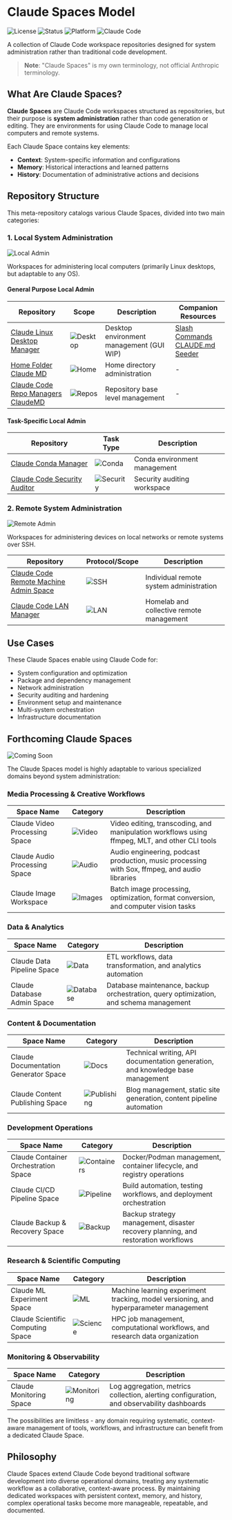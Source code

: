 # Claude Spaces Model

![License](https://img.shields.io/badge/license-MIT-blue.svg)
![Status](https://img.shields.io/badge/status-active-success.svg)
![Platform](https://img.shields.io/badge/platform-Linux-orange.svg)
![Claude Code](https://img.shields.io/badge/Claude%20Code-Workspace-purple.svg)

A collection of Claude Code workspace repositories designed for system administration rather than traditional code development.

> **Note**: "Claude Spaces" is my own terminology, not official Anthropic terminology.

## What Are Claude Spaces?

**Claude Spaces** are Claude Code workspaces structured as repositories, but their purpose is **system administration** rather than code generation or editing. They are environments for using Claude Code to manage local computers and remote systems.

Each Claude Space contains key elements:
- **Context**: System-specific information and configurations
- **Memory**: Historical interactions and learned patterns
- **History**: Documentation of administrative actions and decisions

## Repository Structure

This meta-repository catalogs various Claude Spaces, divided into two main categories:

### 1. Local System Administration

![Local Admin](https://img.shields.io/badge/Type-Local%20Admin-blue.svg)

Workspaces for administering local computers (primarily Linux desktops, but adaptable to any OS).

#### General Purpose Local Admin

| Repository | Scope | Description | Companion Resources |
|------------|-------|-------------|-------------------|
| [Claude Linux Desktop Manager](https://github.com/danielrosehill/Claude-Linux-Desktop-Manager) | ![Desktop](https://img.shields.io/badge/Scope-Desktop-green.svg) | Desktop environment management (GUI WIP) | [Slash Commands](https://github.com/danielrosehill/Claude-Code-Linux-Desktop-Slash-Commands)<br>[CLAUDE.md Seeder](https://github.com/danielrosehill/Linux-Desktop-ClaudeMD-Seeder) |
| [Home Folder Claude MD](https://github.com/danielrosehill/Home-Folder-Claude-MD) | ![Home](https://img.shields.io/badge/Scope-Home-green.svg) | Home directory administration | - |
| [Claude Code Repo Managers ClaudeMD](https://github.com/danielrosehill/Claude-Code-Repo-Managers-ClaudeMD) | ![Repos](https://img.shields.io/badge/Scope-Repositories-green.svg) | Repository base level management | - |

#### Task-Specific Local Admin

| Repository | Task Type | Description |
|------------|-----------|-------------|
| [Claude Conda Manager](https://github.com/danielrosehill/Claude-Conda-Manager) | ![Conda](https://img.shields.io/badge/Task-Conda-yellow.svg) | Conda environment management |
| [Claude Code Security Auditor](https://github.com/danielrosehill/Claude-Code-Security-Auditor) | ![Security](https://img.shields.io/badge/Task-Security-red.svg) | Security auditing workspace |

### 2. Remote System Administration

![Remote Admin](https://img.shields.io/badge/Type-Remote%20Admin-blueviolet.svg)

Workspaces for administering devices on local networks or remote systems over SSH.

| Repository | Protocol/Scope | Description |
|------------|----------------|-------------|
| [Claude Code Remote Machine Admin Space](https://github.com/danielrosehill/Claude-Code-Remote-Machine-Admin-Space) | ![SSH](https://img.shields.io/badge/Protocol-SSH-lightblue.svg) | Individual remote system administration |
| [Claude Code LAN Manager](https://github.com/danielrosehill/Claude-Code-LAN-Manager) | ![LAN](https://img.shields.io/badge/Scope-LAN-lightblue.svg) | Homelab and collective remote management |

## Use Cases

These Claude Spaces enable using Claude Code for:
- System configuration and optimization
- Package and dependency management
- Network administration
- Security auditing and hardening
- Environment setup and maintenance
- Multi-system orchestration
- Infrastructure documentation

## Forthcoming Claude Spaces

![Coming Soon](https://img.shields.io/badge/status-planned-yellow.svg)

The Claude Spaces model is highly adaptable to various specialized domains beyond system administration:

### Media Processing & Creative Workflows

| Space Name | Category | Description |
|------------|----------|-------------|
| Claude Video Processing Space | ![Video](https://img.shields.io/badge/Media-Video-ff69b4.svg) | Video editing, transcoding, and manipulation workflows using ffmpeg, MLT, and other CLI tools |
| Claude Audio Processing Space | ![Audio](https://img.shields.io/badge/Media-Audio-9cf.svg) | Audio engineering, podcast production, music processing with Sox, ffmpeg, and audio libraries |
| Claude Image Workspace | ![Images](https://img.shields.io/badge/Media-Images-brightgreen.svg) | Batch image processing, optimization, format conversion, and computer vision tasks |

### Data & Analytics

| Space Name | Category | Description |
|------------|----------|-------------|
| Claude Data Pipeline Space | ![Data](https://img.shields.io/badge/Domain-Data-informational.svg) | ETL workflows, data transformation, and analytics automation |
| Claude Database Admin Space | ![Database](https://img.shields.io/badge/Domain-Database-critical.svg) | Database maintenance, backup orchestration, query optimization, and schema management |

### Content & Documentation

| Space Name | Category | Description |
|------------|----------|-------------|
| Claude Documentation Generator Space | ![Docs](https://img.shields.io/badge/Content-Documentation-blue.svg) | Technical writing, API documentation generation, and knowledge base management |
| Claude Content Publishing Space | ![Publishing](https://img.shields.io/badge/Content-Publishing-blueviolet.svg) | Blog management, static site generation, content pipeline automation |

### Development Operations

| Space Name | Category | Description |
|------------|----------|-------------|
| Claude Container Orchestration Space | ![Containers](https://img.shields.io/badge/DevOps-Containers-326ce5.svg) | Docker/Podman management, container lifecycle, and registry operations |
| Claude CI/CD Pipeline Space | ![Pipeline](https://img.shields.io/badge/DevOps-CI%2FCD-success.svg) | Build automation, testing workflows, and deployment orchestration |
| Claude Backup & Recovery Space | ![Backup](https://img.shields.io/badge/Infrastructure-Backup-orange.svg) | Backup strategy management, disaster recovery planning, and restoration workflows |

### Research & Scientific Computing

| Space Name | Category | Description |
|------------|----------|-------------|
| Claude ML Experiment Space | ![ML](https://img.shields.io/badge/Research-ML-red.svg) | Machine learning experiment tracking, model versioning, and hyperparameter management |
| Claude Scientific Computing Space | ![Science](https://img.shields.io/badge/Research-Scientific-violet.svg) | HPC job management, computational workflows, and research data organization |

### Monitoring & Observability

| Space Name | Category | Description |
|------------|----------|-------------|
| Claude Monitoring Space | ![Monitoring](https://img.shields.io/badge/Operations-Monitoring-green.svg) | Log aggregation, metrics collection, alerting configuration, and observability dashboards |

The possibilities are limitless - any domain requiring systematic, context-aware management of tools, workflows, and infrastructure can benefit from a dedicated Claude Space.

## Philosophy

Claude Spaces extend Claude Code beyond traditional software development into diverse operational domains, treating any systematic workflow as a collaborative, context-aware process. By maintaining dedicated workspaces with persistent context, memory, and history, complex operational tasks become more manageable, repeatable, and documented.
